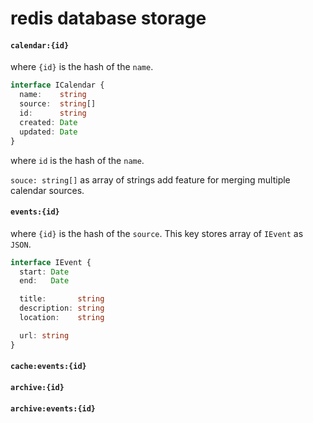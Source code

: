# redis database storage

#### `calendar:{id}`

where `{id}` is the hash of the `name`.

```ts
interface ICalendar {
  name:    string
  source:  string[]
  id:      string
  created: Date
  updated: Date
}
```

where `id` is the hash of the `name`.

`souce: string[]` as array of strings add feature for merging multiple calendar sources.

#### `events:{id}`

where `{id}` is the hash of the `source`. This key stores array of `IEvent` as `JSON`.

```ts
interface IEvent {
  start: Date
  end:   Date

  title:       string
  description: string
  location:    string

  url: string
}
```

#### `cache:events:{id}`

#### `archive:{id}`

#### `archive:events:{id}`
